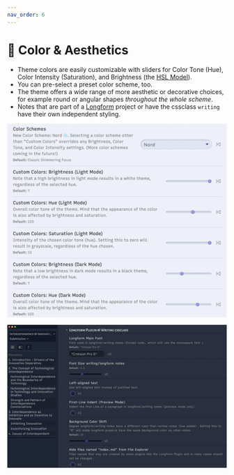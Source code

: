 ```yaml
---
nav_order: 6
---
```


# 🎨 Color & Aesthetics

- Theme colors are easily customizable with sliders for Color Tone (Hue), Color Intensity (Saturation), and Brightness (the [HSL Model](https://en.wikipedia.org/wiki/HSL_and_HSV)).
- You can pre-select a preset color scheme, too.
- The theme offers a wide range of more aesthetic or decorative choices, for example round or angular shapes *throughout the whole scheme*.
- Notes that are part of a [Longform](https://github.com/kevboh/longform) project or have the cssclass `writing` have their own independent styling.

![color options](images/color-options.png)

![longform](images/longform.png)
